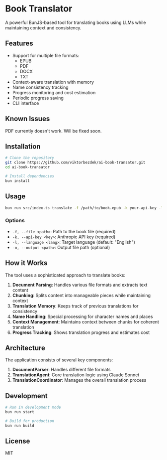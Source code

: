 # Book Translator

A powerful BunJS-based tool for translating books using LLMs while maintaining context and consistency.

## Features

- Support for multiple file formats:
  - EPUB
  - PDF
  - DOCX
  - TXT
- Context-aware translation with memory
- Name consistency tracking
- Progress monitoring and cost estimation
- Periodic progress saving
- CLI interface

## Known Issues

PDF currently doesn't work. Will be fixed soon.

## Installation

```bash
# Clone the repository
git clone https://github.com/viktorbezdek/ai-book-transator.git
cd ai-book-transator

# Install dependencies
bun install
```

## Usage

```bash
bun run src/index.ts translate -f /path/to/book.epub -k your-api-key -l "Target Language"
```

### Options

- `-f, --file <path>`: Path to the book file (required)
- `-k, --api-key <key>`: Anthropic API key (required)
- `-l, --language <lang>`: Target language (default: "English")
- `-o, --output <path>`: Output file path (optional)

## How it Works

The tool uses a sophisticated approach to translate books:

1. **Document Parsing**: Handles various file formats and extracts text content
2. **Chunking**: Splits content into manageable pieces while maintaining context
3. **Translation Memory**: Keeps track of previous translations for consistency
4. **Name Handling**: Special processing for character names and places
5. **Context Management**: Maintains context between chunks for coherent translation
6. **Progress Tracking**: Shows translation progress and estimates cost

## Architecture

The application consists of several key components:

1. **DocumentParser**: Handles different file formats
2. **TranslationAgent**: Core translation logic using Claude Sonnet
3. **TranslationCoordinator**: Manages the overall translation process

## Development

```bash
# Run in development mode
bun run start

# Build for production
bun run build
```

## License

MIT
